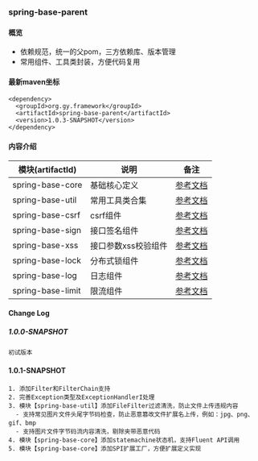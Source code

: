### spring-base-parent

#### 概览
- 依赖规范，统一的父pom，三方依赖库、版本管理
- 常用组件、工具类封装，方便代码复用

#### 最新maven坐标
```
<dependency>
  <groupId>org.gy.framework</groupId>
  <artifactId>spring-base-parent</artifactId>
  <version>1.0.3-SNAPSHOT</version>
</dependency>
```

#### 内容介绍
| 模块(artifactId)    | 说明          | 备注                                  |
|-------------------|-------------|-------------------------------------|
| spring-base-core  | 基础核心定义      | [参考文档](spring-base-core/README.md)  |
| spring-base-util  | 常用工具类合集     | [参考文档](spring-base-util/README.md)  |
| spring-base-csrf  | csrf组件      | [参考文档](spring-base-csrf/README.md)  |
| spring-base-sign  | 接口签名组件      | [参考文档](spring-base-sign/README.md)  |
| spring-base-xss   | 接口参数xss校验组件 | [参考文档](spring-base-xss/README.md)   |
| spring-base-lock  | 分布式锁组件      | [参考文档](spring-base-lock/README.md)  |
| spring-base-log   | 日志组件        | [参考文档](spring-base-log/README.md)   |
| spring-base-limit | 限流组件        | [参考文档](spring-base-limit/README.md) |

#### Change Log
##### 1.0.0-SNAPSHOT
```
初试版本
```

#### 1.0.1-SNAPSHOT
```
1. 添加Filter和FilterChain支持
2. 完善Exception类型及ExceptionHandlerI处理
3. 模块【spring-base-util】添加FileFilter过滤清洗，防止文件上传违规内容
  - 支持常见图片文件头尾字节码检查，防止恶意篡改文件扩展名上传，例如：jpg、png、gif、bmp
  - 支持图片文件字节码流内容清洗，剔除夹带恶意代码
4. 模块【spring-base-core】添加statemachine状态机，支持Fluent API调用
5. 模块【spring-base-core】添加SPI扩展工厂，方便扩展定义实现
```